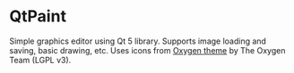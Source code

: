 # QtPaint
Simple graphics editor using Qt 5 library.
Supports image loading and saving, basic drawing, etc.
Uses icons from [Oxygen theme](https://github.com/KDE/oxygen-icons5/) by The Oxygen Team (LGPL v3).
